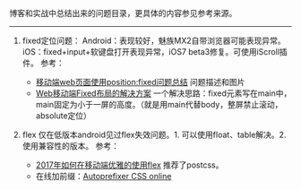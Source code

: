 博客和实战中总结出来的问题目录，更具体的内容参见参考来源。
***
1. fixed定位问题：
Android：表现较好，魅族MX2自带浏览器可能表现异常。
iOS：fixed+input+软键盘打开表现异常，iOS7 beta3修复。可使用iScroll插件。
参考：
    * [移动端web页面使用position:fixed问题总结](https://www.cnblogs.com/zhangdaiping/p/3170892.html) 问题描述和图片
    * [Web移动端Fixed布局的解决方案](http://efe.baidu.com/blog/mobile-fixed-layout/) 一个解决思路：fixed元素写在main中，main固定为小于一屏的高度。（就是用main代替body，整屏禁止滚动，absolute定位）

2. flex
  仅在低版本android见过flex失效问题。1. 可以使用float、table解决。2. 使用兼容性的版本。
参考：
    * [2017年如何在移动端优雅的使用flex](https://zhuanlan.zhihu.com/p/29637639) 推荐了postcss。
    * 在线加前缀：[Autoprefixer CSS online](https://autoprefixer.github.io/)
